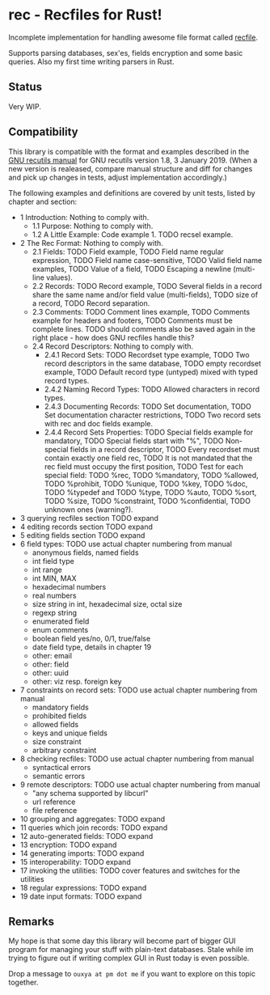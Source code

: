 # rec - Recfiles for Rust!

Incomplete implementation for handling awesome file format called [recfile](https://www.gnu.org/software/recutils/manual/recutils.html).

Supports parsing databases, sex'es, fields encryption and some basic queries. Also my first time writing parsers in Rust.

## Status

Very WIP.

## Compatibility

This library is compatible with the format and examples described in the [GNU recutils manual](https://www.gnu.org/software/recutils/manual/) for GNU recutils version 1.8, 3 January 2019. (When a new version is realeased, compare manual structure and diff for changes and pick up changes in tests, adjust implementation accordingly.)

The following examples and definitions are covered by unit tests, listed by chapter and section:

* 1 Introduction:  Nothing to comply with.
  * 1.1 Purpose:  Nothing to comply with.
  * 1.2 A Little Example:  Code example 1. TODO recsel example.
* 2 The Rec Format:  Nothing to comply with.
  * 2.1 Fields:  TODO Field example, TODO Field name regular expression, TODO Field name case-sensitive, TODO Valid field name examples, TODO Value of a field, TODO Escaping a newline (multi-line values).
  * 2.2 Records:  TODO Record example, TODO Several fields in a record share the same name and/or field value (multi-fields), TODO size of a record, TODO Record separation.
  * 2.3 Comments:  TODO Comment lines example, TODO Comments example for headers and footers, TODO Comments must be complete lines. TODO should comments also be saved again in the right place - how does GNU recfiles handle this?
  * 2.4 Record Descriptors:  Nothing to comply with.
    * 2.4.1 Record Sets:  TODO Recordset type example, TODO Two record descriptors in the same database, TODO empty recordset example, TODO Default record type (untyped) mixed with typed record types.
    * 2.4.2 Naming Record Types:  TODO Allowed characters in record types.
    * 2.4.3 Documenting Records:  TODO Set documentation, TODO Set documentation character restrictions, TODO Two record sets with rec and doc fields example.
    * 2.4.4 Record Sets Properties:  TODO Special fields example for mandatory, TODO Special fields start with "%", TODO Non-special fields in a record descriptor, TODO Every recordset must contain exactly one field rec, TODO It is not mandated that the rec field must occupy the first position, TODO Test for each special field:  TODO %rec, TODO %mandatory, TODO %allowed, TODO %prohibit, TODO %unique, TODO %key, TODO %doc, TODO %typedef and TODO %type, TODO %auto, TODO %sort, TODO %size, TODO %constraint, TODO %confidential, TODO unknown ones (warning?).
* 3 querying recfiles section TODO expand
* 4 editing records section TODO expand
* 5 editing fields section TODO expand
* 6 field types:  TODO use actual chapter numbering from manual
  * anonymous fields, named fields
  * int field type
  * int range
  * int MIN, MAX
  * hexadecimal numbers
  * real numbers
  * size string in int, hexadecimal size, octal size
  * regexp string
  * enumerated field
  * enum comments
  * boolean field yes/no, 0/1, true/false
  * date field type, details in chapter 19
  * other: email
  * other: field
  * other: uuid
  * other: viz resp. foreign key
* 7 constraints on record sets:  TODO use actual chapter numbering from manual
  * mandatory fields
  * prohibited fields
  * allowed fields
  * keys and unique fields
  * size constraint
  * arbitrary constraint
* 8 checking recfiles:  TODO use actual chapter numbering from manual
  * syntactical errors
  * semantic errors
* 9 remote descriptors:  TODO use actual chapter numbering from manual
  * "any schema supported by libcurl"
  * url reference
  * file reference
* 10 grouping and aggregates:  TODO expand
* 11 queries which join records:  TODO expand
* 12 auto-generated fields:  TODO expand
* 13 encryption:  TODO expand
* 14 generating imports:  TODO expand
* 15 interoperability:  TODO expand
* 17 invoking the utilities:  TODO cover features and switches for the utilities
* 18 regular expressions:  TODO expand
* 19 date input formats:  TODO expand

## Remarks

My hope is that some day this library will become part of bigger GUI program for managing your stuff with plain-text databases. Stale while im trying to figure out if writing complex GUI in Rust today is even possible.

Drop a message to `ouxya at pm dot me` if you want to explore on this topic together.
